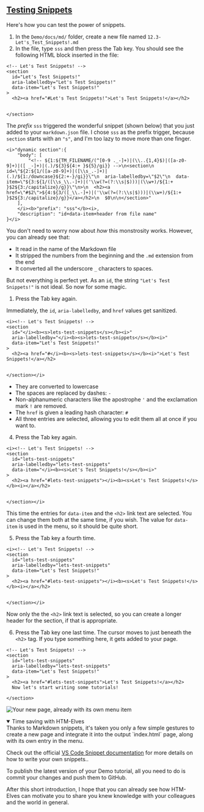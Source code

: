 <!-- Testing Snippets -->
<section
  id="testing-snippets"
  aria-labelledby="testing-snippets"
  data-item="Testing Snippets"
>
  <h2><a href="#testing-snippets">Testing Snippets</a></h2>
  
Here's how you can test the power of snippets.

1. In the `Demo/docs/md/` folder, create a new file named `12.3-Let's_Test_Snippets!.md`
2. In the file, type `sss` and then press the Tab key. You should see the following HTML block inserted in the file:

```md-#
<!-- Let's Test Snippets! -->
<section
  id="Let's Test Snippets!"
  aria-labelledby="Let's Test Snippets!"
  data-item="Let's Test Snippets!"
>
  <h2><a href="#Let's Test Snippets!">Let's Test Snippets!</a></h2>
  

</section>
```

The _prefix_ `sss` triggered the wonderful snippet (shown below) that you just added to your `markdown.json` file. I chose `sss` as the prefix trigger, because `section` starts with an `"s"`, and I'm too lazy to move more than one finger.

```json-w
<i>"dynamic section":{
	"body": [
		"<!-- ${1:${TM_FILENAME/(^[0-9 ._-]+)|(\\..{1,4}$)|([a-z0-9]+)|([ _-]+)|(.)/${3}${4:+ }${5}/gi}} -->\n<section\n  id=\"${2:${1/([a-z0-9]+)|([\\s_.-]+)|(.)/${1:/downcase}${2:+-}/gi}}\"\n  aria-labelledby=\"$2\"\n  data-item=\"${3:${1/([\\s_\\.-]+)|('\\w(?=(?:\\s|$)))|(\\w+)/${1:+ }$2${3:/capitalize}/g}}\"\n>\n  <h2><a href=\"#$2\">${4:${3/([_\\.-]+)|('\\w(?=(?:\\s|$)))|(\\w+)/${1:+ }$2${3:/capitalize}/g}}</a></h2>\n  $0\n\n</section>"
	],
	</i><b>"prefix": "sss"</b><i>,
	"description": "id+data-item+header from file name"
}</i>
```

You don't need to worry now about _how_ this monstrosity works. However, you can already see that:

* It read in the name of the Markdown file
* It stripped the numbers from the beginning and the `.md` extension from the end
* It converted all the underscore `_` characters to spaces.

But not everything is perfect yet. As an `id`, the string `"Let's Test Snippets!"` is not ideal. So now for some magic.

1. Press the Tab key again.

Immediately, the `id`, `aria-labelledby`, and `href` values get sanitized.

```md-w
<i><!-- Let's Test Snippets! -->
<section
  id="</i><b><s>lets-test-snippets</s></b><i>"
  aria-labelledby="</i><b><s>lets-test-snippets</s></b><i>"
  data-item="Let's Test Snippets!"
>
  <h2><a href="#</i><b><s>lets-test-snippets</s></b><i>">Let's Test Snippets!</a></h2>
  

</section></i>
```

* They are converted to lowercase
* The spaces are replaced by dashes: `-`
* Non-alphanumeric characters like the apostrophe `'` and the exclamation mark `!` are removed.
* The `href` is given a leading hash character: `#`
* All three entries are selected, allowing you to edit them all at once if you want to.

4. Press the Tab key again.

```md-w
<i><!-- Let's Test Snippets! -->
<section
  id="lets-test-snippets"
  aria-labelledby="lets-test-snippets"
  data-item="</i><b><s>Let's Test Snippets!</s></b><i>"
>
  <h2><a href="#lets-test-snippets"></i><b><s>Let's Test Snippets!</s></b><i></a></h2>
  

</section></i>
```

This time the entries for `data-item` and the `<h2>` link text are selected. You can change them both at the same time, if you wish. The value for `data-item` is used in the menu, so it should be quite short.

5. Press the Tab key a fourth time.
```md-w
<i><!-- Let's Test Snippets! -->
<section
  id="lets-test-snippets"
  aria-labelledby="lets-test-snippets"
  data-item="Let's Test Snippets!"
>
  <h2><a href="#lets-test-snippets"></i><b><s>Let's Test Snippets!</s></b><i></a></h2>
  

</section></i>
```

Now only the  the `<h2>` link text is selected, so you can create a longer header for the section, if that is appropriate.

6. Press the Tab key one last time. The cursor moves to just beneath the `<h2>` tag. If you type something here, it gets added to your page.

```md-#
<!-- Let's Test Snippets! -->
<section
  id="lets-test-snippets"
  aria-labelledby="lets-test-snippets"
  data-item="Let's Test Snippets!"
>
  <h2><a href="#lets-test-snippets">Let's Test Snippets!</a></h2>
  Now let's start writing some tutorials!

</section>
```

![Your new page, already with its own menu item](images/UsingSnippets.webp)

<details class="pivot" open>
<summary>Time saving with HTM-Elves</summary>
Thanks to Markdown snippets, it's taken you only a few simple gestures to create a new page and integrate it into the output `index.html` page, along with its own entry in the menu. 

Check out the official [VS Code Snippet documentation](https://code.visualstudio.com/docs/editor/userdefinedsnippets) for more details on how to write your own snippets..

To publish the latest version of your Demo tutorial, all you need to do is commit your changes and push them to GitHub.

After this short introduction, I hope that you can already see how HTM-Elves can motivate you to share you knew knowledge with your colleagues and the world in general. 

</details>
</section>